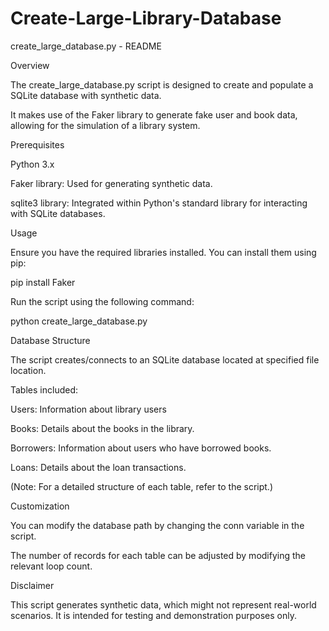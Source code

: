 # Create-Large-Library-Database
create_large_database.py - README

Overview

The create_large_database.py script is designed to create and populate a SQLite database with synthetic data.

It makes use of the Faker library to generate fake user and book data, allowing for the simulation of a library system.

Prerequisites

Python 3.x

Faker library: Used for generating synthetic data.

sqlite3 library: Integrated within Python's standard library for interacting with SQLite databases.

Usage

Ensure you have the required libraries installed. You can install them using pip:

pip install Faker

Run the script using the following command:

python create_large_database.py

Database Structure

The script creates/connects to an SQLite database located at specified file location.

Tables included:

Users: Information about library users

Books: Details about the books in the library.

Borrowers: Information about users who have borrowed books.

Loans: Details about the loan transactions.

(Note: For a detailed structure of each table, refer to the script.)

Customization

You can modify the database path by changing the conn variable in the script.

The number of records for each table can be adjusted by modifying the relevant loop count.

Disclaimer

This script generates synthetic data, which might not represent real-world scenarios. It is intended for testing and demonstration purposes only.






